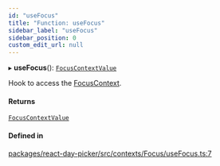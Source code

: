 ```yaml
---
id: "useFocus"
title: "Function: useFocus"
sidebar_label: "useFocus"
sidebar_position: 0
custom_edit_url: null
---
```


▸ **useFocus**(): [`FocusContextValue`](../types/FocusContextValue)

Hook to access the [FocusContext](../variables/FocusContext).

#### Returns

[`FocusContextValue`](../types/FocusContextValue)

#### Defined in

[packages/react-day-picker/src/contexts/Focus/useFocus.ts:7](https://github.com/gpbl/react-day-picker/blob/0df406c0/packages/react-day-picker/src/contexts/Focus/useFocus.ts#L7)
